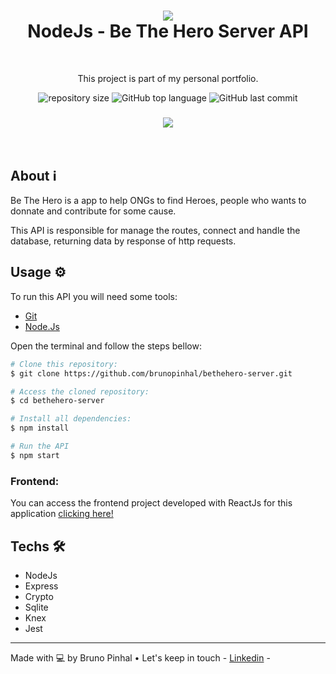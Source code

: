 <h1 align="center">
<img src="https://user-images.githubusercontent.com/59781844/79173480-05aa4000-7dce-11ea-8264-05fc04122bae.png">
</br>
NodeJs - Be The Hero Server API
</h1>

</br>
<p align="center">This project is part of my personal portfolio.

<p align="center">
<img alt="repository size" src="https://img.shields.io/github/repo-size/brunopinhal/bethehero-server">
<img alt="GitHub top language" src="https://img.shields.io/github/languages/top/brunopinhal/bethehero-server">
<img alt="GitHub last commit" src="https://img.shields.io/github/last-commit/brunopinhal/bethehero">

<h3 align="center">
<img src="https://user-images.githubusercontent.com/59781844/79173376-bfed7780-7dcd-11ea-9b21-52409d806c23.png">
</h3>

</br>

## About ℹ️
Be The Hero is a app to help ONGs to find Heroes, people who wants to donnate and contribute for some cause.

This API is responsible for manage the routes, connect and handle the database, returning data by response of http requests.

## Usage ⚙️
To run this API you will need some tools:
- [Git](https://git-scm.com/)
- [Node.Js](https://nodejs.org/en/)

Open the terminal and follow the steps bellow:

```bash
# Clone this repository:
$ git clone https://github.com/brunopinhal/bethehero-server.git

# Access the cloned repository:
$ cd bethehero-server

# Install all dependencies:
$ npm install

# Run the API
$ npm start
```

### Frontend:

You can access the frontend project developed with ReactJs for this application [clicking here!](https://github.com/brunopinhal/bethehero-webfrontend)

## Techs 🛠
- NodeJs
- Express
- Crypto
- Sqlite
- Knex
- Jest

---

Made with 💻 by Bruno Pinhal • Let's keep in touch - [Linkedin](https://www.linkedin.com/in/brunopinhal/) -
